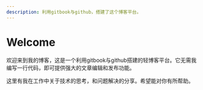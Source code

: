```yaml
---
description: 利用gitbook与github，搭建了这个博客平台。
---
```


# Welcome

欢迎来到我的博客，这是一个利用gitbook与github搭建的轻博客平台。它无需我编写一行代码，即可提供强大的文章编辑和发布功能。

这里有我在工作中关于技术的思考，和问题解决的分享。希望能对你有所帮助。

